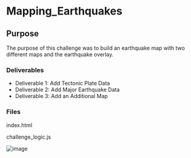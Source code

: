 # Mapping_Earthquakes

## Purpose

The purpose of this challenge was to build an earthquake map with two different maps and the earthquake overlay.

### Deliverables

- Deliverable 1: Add Tectonic Plate Data
- Deliverable 2: Add Major Earthquake Data
- Deliverable 3: Add an Additional Map

### Files

index.html

challenge_logic.js

![image](https://user-images.githubusercontent.com/98564776/166184850-aad58232-1c6e-4992-9db1-11d2c21f1a04.png)
